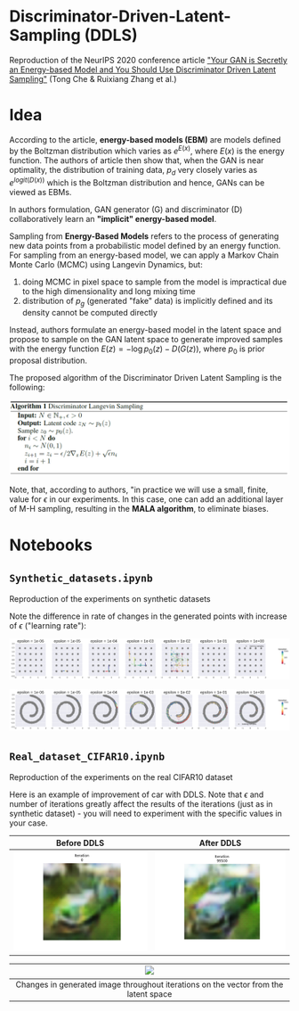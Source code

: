 # Discriminator-Driven-Latent-Sampling (DDLS)
Reproduction of the NeurIPS 2020 conference article ["Your GAN is Secretly an Energy-based Model and You Should Use Discriminator Driven Latent Sampling"](https://arxiv.org/abs/2003.06060) (Tong Che &amp; Ruixiang Zhang et al.)

# Idea
According to the article, **energy-based models (EBM)** are models defined by the Boltzman distribution  which varies as $e^{E(x)}$, where $E(x)$ is the energy function.
The authors of article then show that, when the GAN is near optimality, the distribution of training data, $p_d$ very closely varies as $e^{logit(D(x))}$ which is the Boltzman distribution and hence, GANs can be viewed as EBMs.

In authors formulation, GAN generator (G) and discriminator (D) collaboratively learn an **"implicit" energy-based model**.

Sampling from **Energy-Based Models** refers to the process of generating new data points from a probabilistic model defined by an energy function. For sampling from an energy-based model, we can apply a Markov Chain Monte Carlo (MCMC) using Langevin Dynamics, but: 
1) doing MCMC in pixel space to sample from the model is impractical due to the high dimensionality and long mixing time
2) distribution of $p_g$ (generated "fake" data) is implicitly defined and its density cannot be computed directly

Instead, authors formulate an energy-based model in the latent space and propose to sample on the GAN latent space to generate improved samples with the energy function $E(z) = - \log p_0(z) - D(G(z))$, where $p_0$ is prior proposal distribution.

The proposed algorithm of the Discriminator Driven Latent Sampling is the following:


![](pictures/algo.png)


Note, that, according to authors, "in practice we will use a small, finite, value for $\epsilon$ in our experiments. In this case, one can add an additional layer
of M-H sampling, resulting in the **MALA algorithm**, to eliminate biases.

# Notebooks

## ```Synthetic_datasets.ipynb```
Reproduction of the experiments on synthetic datasets

Note the difference in rate of changes in the generated points with increase of $\epsilon$ ("learning rate"):


![](pictures/MALA_gauss.png)


![](pictures/MALA_swiss.png)


## ```Real_dataset_CIFAR10.ipynb```
Reproduction of the experiments on the real CIFAR10 dataset

Here is an example of improvement of car with DDLS. Note that $\epsilon$ and number of iterations greatly affect the results of the iterations (just as in synthetic dataset) - you will need to experiment with the specific values in your case.

Before DDLS           | After DDLS     
:-------------------------:|:-------------------------:
![](pictures/before_DDLS.png)  |  ![](pictures/after_DDLS.png)


| ![](pictures/car_latent_space.gif) |
| :----------------------------------------: |
|      Changes in generated image throughout iterations on the vector from the latent space     |
